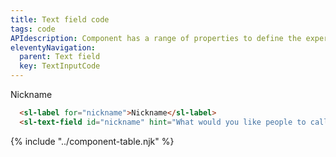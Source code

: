 ```yaml
---
title: Text field code
tags: code
APIdescription: Component has a range of properties to define the experience in different use cases.
eleventyNavigation:
  parent: Text field
  key: TextInputCode
---
```

<section class="no-heading">

<div class="ds-example">
<form>
  <sl-label for="nickname">Nickname</sl-label>
  <sl-text-field
    id="nickname"
    hint="What would you like people to call you?"
  ></sl-text-field>
  </form>
</div>

<div class="ds-code">

  ```html
    <sl-label for="nickname">Nickname</sl-label>
    <sl-text-field id="nickname" hint="What would you like people to call you?"></sl-text-field>
  ```

</div>

</section>

{% include "../component-table.njk" %}

